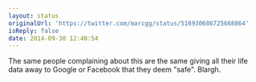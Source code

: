 ```yaml
---
layout: status
originalUrl: 'https://twitter.com/marcgg/status/516930686725668864'
isReply: false
date: 2014-09-30 12:40:54
---
```


The same people complaining about this are the same giving all their life data away to Google or Facebook that they deem "safe". Blargh.
